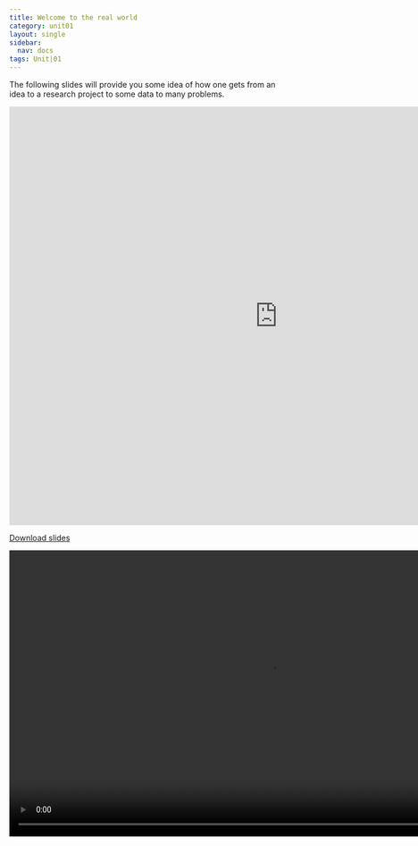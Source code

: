 ```yaml
---
title: Welcome to the real world
category: unit01
layout: single
sidebar:
  nav: docs
tags: Unit|01
---
```


The following slides will provide you some idea of how one gets from an idea to a research project to some data to many problems.


<div class="media-container">
<iframe src="https://docs.google.com/presentation/d/e/2PACX-1vSIfJ5oYvUNSPIKulE4NJzbYam8zEKOFnDrRnXx54xgofHore4CwqJ9iyKqeiG5LpjsNNs_BbjOeY_q/embed?start=false&loop=false&delayms=3000" frameborder="0" width="960" height="749" allowfullscreen="true" mozallowfullscreen="true" webkitallowfullscreen="true"></iframe>
</div>

[Download slides](https://docs.google.com/presentation/d/15vc0ox_NfdoAE6KI6sPdSFXqCzqzCA4X5N6ELtdBi8k/export/pdf)

<div class="media-container">
<video controls autoplay="autoplay" loop="loop" width="936" height="512">
  <source src="{{site.baseurl}}/assets/videos/guide.mp4" type="video/mp4">
</video>
</div>